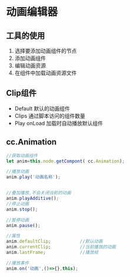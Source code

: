 # 动画编辑器

## 工具的使用

1. 选择要添加动画组件的节点
2. 添加动画组件
3. 编辑动画资源
4. 在组件中加载动画资源文件

## Clip组件

+ Default 默认的动画组件
+ Clips 通过脚本访问的组件数量
+ Play onLoad 加载时自动播放默认组件

## cc.Animation

```js
//获取动画组件
let anim=this.node.getCompont( cc.Animation);

//播放动画
anim.play('动画名称');


//叠加播放,不会关闭当前的动画
anim.playAdditive();
//停止动画
anim.stop();

//暂停动画
anim.pause();

//属性
anim.defaultClip;			//默认动画
anim.currentClip;			//当前播放的动画
anim.lastFrame;				//播放帧

//播放事件
anim.on('动画',()=>{},this);
```



